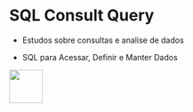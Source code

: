 # SQL Consult Query

- Estudos sobre consultas e analise de dados

- SQL para Acessar, Definir e Manter Dados

<img src="https://www.oracle.com/a/ocom/img/sql.svg" width="60" height="60">

